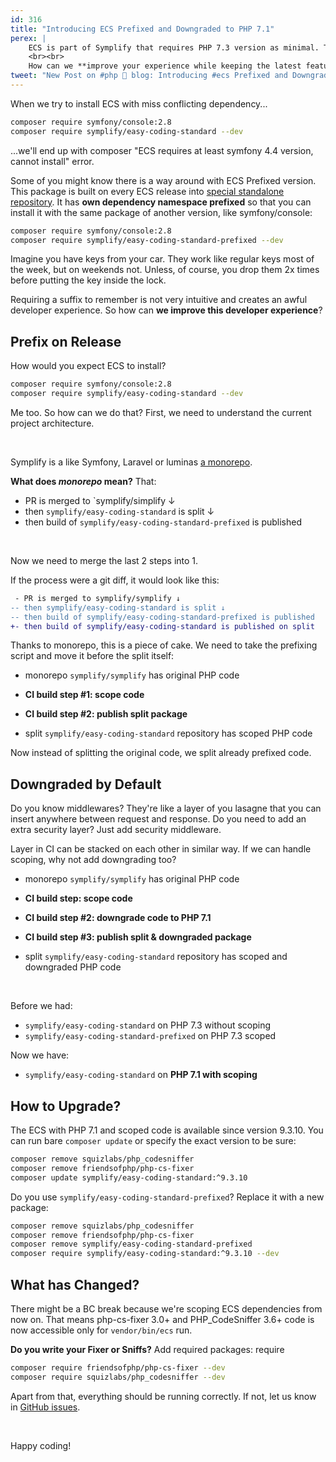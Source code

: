 ```yaml
---
id: 316
title: "Introducing ECS Prefixed and Downgraded to PHP 7.1"
perex: |
    ECS is part of Symplify that requires PHP 7.3 version as minimal. That cuts down options for you as an end-user. And that's not the only problem. Do you require Symfony 2.8 or 3.4? You're blocked.
    <br><br>
    How can we **improve your experience while keeping the latest features**?
tweet: "New Post on #php 🐘 blog: Introducing #ecs Prefixed and Downgrade to PHP 7.1"
---
```


When we try to install ECS with miss conflicting dependency...

```bash
composer require symfony/console:2.8
composer require symplify/easy-coding-standard --dev
```

<em class="fas fa-fw fa-times text-danger fa-lg"></em>

...we'll end up with composer "ECS requires at least symfony 4.4 version, cannot install" error.

Some of you might know there is a way around with ECS Prefixed version. This package is built on every ECS release into [special standalone repository](https://github.com/symplify/easy-coding-standard-prefixed). It has **own dependency namespace prefixed** so that you can install it with the same package of another version, like symfony/console:

```bash
composer require symfony/console:2.8
composer require symplify/easy-coding-standard-prefixed --dev
```

<em class="fas fa-fw fa-check text-success fa-lg"></em>

Imagine you have keys from your car. They work like regular keys most of the week, but on weekends not. Unless, of course, you drop them 2x times before putting the key inside the lock.

Requiring a suffix to remember is not very intuitive and creates an awful developer experience.
So how can **we improve this developer experience**?

## Prefix on Release

How would you expect ECS to install?

```bash
composer require symfony/console:2.8
composer require symplify/easy-coding-standard --dev
```

<em class="fas fa-fw fa-check text-success fa-lg"></em>

Me too. So how can we do that? First, we need to understand the current project architecture.

<br>

Symplify is a like Symfony, Laravel or luminas [a monorepo](/cluster/monorepo-from-zero-to-hero).

**What does *monorepo* mean?** That:

- PR is merged to `symplify/simplify ↓
- then `symplify/easy-coding-standard` is split ↓
- then build of `symplify/easy-coding-standard-prefixed` is published

<br>

Now we need to merge the last 2 steps into 1.

If the process were a git diff, it would look like this:

```diff
 - PR is merged to symplify/symplify ↓
-- then symplify/easy-coding-standard is split ↓
-- then build of symplify/easy-coding-standard-prefixed is published
+- then build of symplify/easy-coding-standard is published on split
```

Thanks to monorepo, this is a piece of cake. We need to take the prefixing script and move it before the split itself:

- monorepo `symplify/symplify` has original PHP code

- **CI build step #1: scope code**
- **CI build step #2: publish split package**
- split `symplify/easy-coding-standard` repository has scoped PHP code

Now instead of splitting the original code, we split already prefixed code.

## Downgraded by Default

Do you know middlewares? They're like a layer of you lasagne that you can insert anywhere between request and response. Do you need to add an extra security layer? Just add security middleware.

Layer in CI can be stacked on each other in similar way. If we can handle scoping, why not add downgrading too?

- monorepo `symplify/symplify` has original PHP code

- **CI build step: scope code**
- **CI build step #2: downgrade code to PHP 7.1**
- **CI build step #3: publish split & downgraded package**

- split `symplify/easy-coding-standard` repository has scoped and downgraded PHP code

<br>

Before we had:

- `symplify/easy-coding-standard` on PHP 7.3 without scoping
- `symplify/easy-coding-standard-prefixed` on PHP 7.3 scoped

Now we have:

- `symplify/easy-coding-standard` on **PHP 7.1 with scoping**

<em class="fas fa-fw fa-check text-success fa-lg"></em>

## How to Upgrade?

The ECS with PHP 7.1 and scoped code is available since version 9.3.10. You can run bare `composer update` or specify the exact version to be sure:

```bash
composer remove squizlabs/php_codesniffer
composer remove friendsofphp/php-cs-fixer
composer update symplify/easy-coding-standard:^9.3.10
```

Do you use `symplify/easy-coding-standard-prefixed`? Replace it with a new package:

```bash
composer remove squizlabs/php_codesniffer
composer remove friendsofphp/php-cs-fixer
composer remove symplify/easy-coding-standard-prefixed
composer require symplify/easy-coding-standard:^9.3.10 --dev
```

## What has Changed?

There might be a BC break because we're scoping ECS dependencies from now on. That means php-cs-fixer 3.0+ and PHP_CodeSniffer 3.6+ code is now accessible only for `vendor/bin/ecs` run.

**Do you write your Fixer or Sniffs?** Add required packages:
require
```bash
composer require friendsofphp/php-cs-fixer --dev
composer require squizlabs/php_codesniffer --dev
```

Apart from that, everything should be running correctly. If not, let us know in [GitHub issues](https://github.com/symplify/symplify/issues/new).

<br>

Happy coding!
